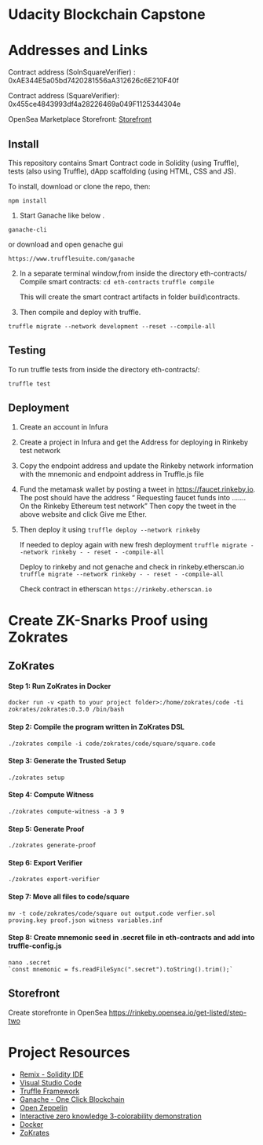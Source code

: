 # Udacity Blockchain Capstone


# Addresses and Links
Contract address (SolnSquareVerifier) : 0xAE344E5a05bd7420281556aA312626c6E210F40f

Contract address (SquareVerifier): 0x455ce4843993df4a28226469a049F1125344304e

OpenSea Marketplace Storefront:  [Storefront](https://rinkeby.opensea.io/assets/real-estate-listing-v5)

## Install

This repository contains Smart Contract code in Solidity (using Truffle), tests (also using Truffle), dApp scaffolding (using HTML, CSS and JS).

To install, download or clone the repo, then:

`npm install`

1. Start Ganache like below .

`ganache-cli` 

or download and open genache gui

`https://www.trufflesuite.com/ganache`

2. In a separate terminal window,from inside the directory      eth-contracts/ Compile smart contracts:
    `cd eth-contracts`
    `truffle compile`

    This will create the smart contract artifacts in folder build\contracts.

3. Then compile and deploy with truffle.

`truffle migrate --network development --reset --compile-all`

## Testing
  To run truffle tests from inside the directory eth-contracts/:

`truffle test`

## Deployment
 1. Create an account in Infura
 2. Create a project in Infura and get the Address for deploying in Rinkeby test network
 3. Copy the endpoint address and update the Rinkeby network information with the mnemonic and endpoint address in Truffle.js file
 4. Fund the metamask wallet by posting a tweet in https://faucet.rinkeby.io. The post should have the address “ Requesting faucet funds into ……. On the Rinkeby Ethereum test network” Then copy the tweet in the above website and click Give me Ether.
 5. Then deploy it using 
    `truffle deploy --network rinkeby`

    If needed to deploy again with new fresh deployment 
    `truffle migrate --network rinkeby - - reset - -compile-all`

    Deploy to rinkeby and not genache and check in rinkeby.etherscan.io
    `truffle migrate --network rinkeby - - reset - -compile-all`

    Check contract in etherscan
    `https://rinkeby.etherscan.io`

# Create ZK-Snarks Proof using Zokrates
## ZoKrates
#### Step 1: Run ZoKrates in Docker
``` 
docker run -v <path to your project folder>:/home/zokrates/code -ti zokrates/zokrates:0.3.0 /bin/bash
```


#### Step 2: Compile the program written in ZoKrates DSL
``` 
./zokrates compile -i code/zokrates/code/square/square.code
``` 

#### Step 3: Generate the Trusted Setup
``` 
./zokrates setup
```

#### Step 4: Compute Witness
``` 
./zokrates compute-witness -a 3 9
```

#### Step 5: Generate Proof
```
./zokrates generate-proof
```

#### Step 6: Export Verifier
```  
./zokrates export-verifier
```

#### Step 7: Move all files to code/square
```  
mv -t code/zokrates/code/square out output.code verfier.sol proving.key proof.json witness variables.inf
```

#### Step 8: Create mnemonic seed in .secret file in eth-contracts and add into truffle-config.js
```  
nano .secret
`const mnemonic = fs.readFileSync(".secret").toString().trim();`
```

## Storefront
Create storefronte in OpenSea https://rinkeby.opensea.io/get-listed/step-two

# Project Resources

* [Remix - Solidity IDE](https://remix.ethereum.org/)
* [Visual Studio Code](https://code.visualstudio.com/)
* [Truffle Framework](https://truffleframework.com/)
* [Ganache - One Click Blockchain](https://truffleframework.com/ganache)
* [Open Zeppelin ](https://openzeppelin.org/)
* [Interactive zero knowledge 3-colorability demonstration](http://web.mit.edu/~ezyang/Public/graph/svg.html)
* [Docker](https://docs.docker.com/install/)
* [ZoKrates](https://github.com/Zokrates/ZoKrates)
